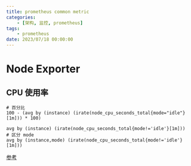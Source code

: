 ```yaml
---
title: prometheus common metric
categories: 
	- [架构, 监控, prometheus]
tags:
	- prometheus
date: 2023/07/18 00:00:00
---
```


# Node Exporter

## CPU 使用率

```shell
# 百分比
100 - (avg by (instance) (irate(node_cpu_seconds_total{mode="idle"}[1m])) * 100)

avg by (instance) (irate(node_cpu_seconds_total{mode!='idle'}[1m]))
# 区分 mode
avg by (instance,mode) (irate(node_cpu_seconds_total{mode!='idle'}[1m]))
```

[参考](https://www.robustperception.io/understanding-machine-cpu-usage/)
